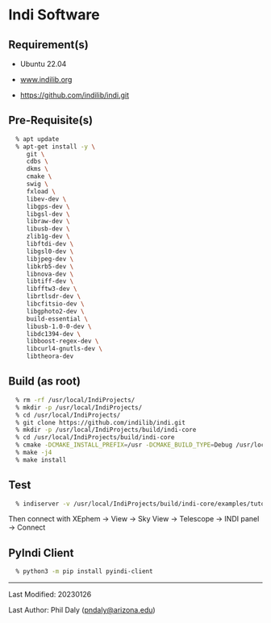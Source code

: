 # Indi Software

## Requirement(s)

 - Ubuntu 22.04

 - www.indilib.org

 - https://github.com/indilib/indi.git

## Pre-Requisite(s)

```bash
  % apt update
  % apt-get install -y \
     git \
     cdbs \
     dkms \
     cmake \
     swig \
     fxload \
     libev-dev \
     libgps-dev \
     libgsl-dev \
     libraw-dev \
     libusb-dev \
     zlib1g-dev \
     libftdi-dev \
     libgsl0-dev \
     libjpeg-dev \
     libkrb5-dev \
     libnova-dev \
     libtiff-dev \
     libfftw3-dev \
     librtlsdr-dev \
     libcfitsio-dev \
     libgphoto2-dev \
     build-essential \
     libusb-1.0-0-dev \
     libdc1394-dev \
     libboost-regex-dev \
     libcurl4-gnutls-dev \
     libtheora-dev
```

## Build (as root)

```bash
  % rm -rf /usr/local/IndiProjects/
  % mkdir -p /usr/local/IndiProjects/
  % cd /usr/local/IndiProjects/
  % git clone https://github.com/indilib/indi.git
  % mkdir -p /usr/local/IndiProjects/build/indi-core
  % cd /usr/local/IndiProjects/build/indi-core
  % cmake -DCMAKE_INSTALL_PREFIX=/usr -DCMAKE_BUILD_TYPE=Debug /usr/local/IndiProjects/indi
  % make -j4
  % make install
```

## Test

```bash
  % indiserver -v /usr/local/IndiProjects/build/indi-core/examples/tutorial_one/tutorial_one
```

Then connect with XEphem -> View -> Sky View -> Telescope -> INDI panel -> Connect


## PyIndi Client

```bash
  % python3 -m pip install pyindi-client
```

--------------------------------------

Last Modified: 20230126

Last Author: Phil Daly (pndaly@arizona.edu)
